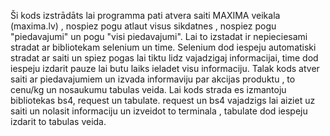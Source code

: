 Ši kods izstrādāts lai programma pati atvera saiti MAXIMA veikala (maxima.lv) , nospiez pogu atlaut visus sikdatnes , nospiez pogu "piedavajumi" un pogu "visi piedavajumi". Lai to izstadat ir nepieciesami stradat ar bibliotekam selenium un time. Selenium dod iespeju automatiski stradat ar saiti un spiez pogas lai tiktu lidz vajadzigaj informacijai, time dod iespeju izdarit pauze lai butu laiks ieladet visu informaciju.
Talak kods atver saiti ar piedavajumiem un izvada informaviju par akcijas produktu , to cenu/kg un nosaukumu tabulas veida.
Lai kods strada es izmantoju bibliotekas bs4, request un tabulate.  request un bs4 vajadzigs lai aiziet uz saiti un nolasit informaciju un izveidot to terminala , tabulate dod iespeju izdarit to tabulas veida.